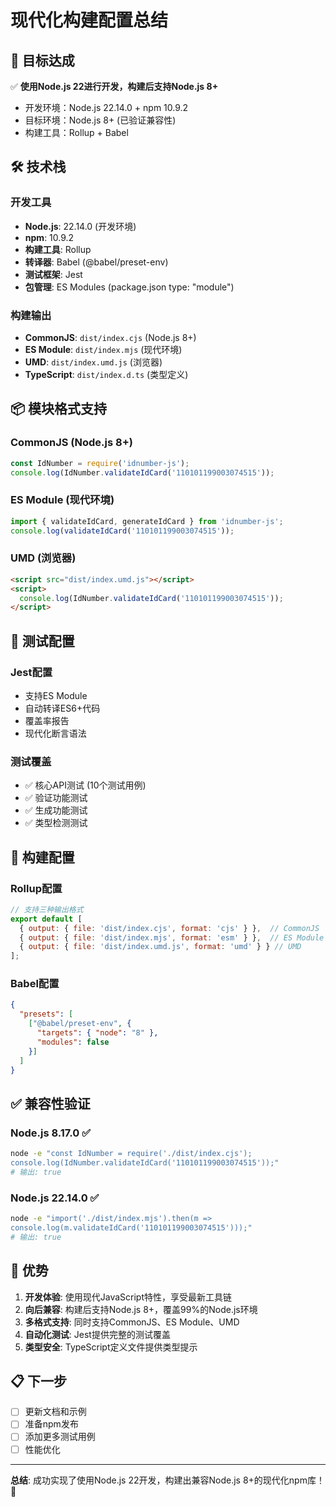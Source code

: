 # 现代化构建配置总结

## 🎯 目标达成

✅ **使用Node.js 22进行开发，构建后支持Node.js 8+**
- 开发环境：Node.js 22.14.0 + npm 10.9.2
- 目标环境：Node.js 8+ (已验证兼容性)
- 构建工具：Rollup + Babel

## 🛠️ 技术栈

### 开发工具
- **Node.js**: 22.14.0 (开发环境)
- **npm**: 10.9.2
- **构建工具**: Rollup
- **转译器**: Babel (@babel/preset-env)
- **测试框架**: Jest
- **包管理**: ES Modules (package.json type: "module")

### 构建输出
- **CommonJS**: `dist/index.cjs` (Node.js 8+)
- **ES Module**: `dist/index.mjs` (现代环境)
- **UMD**: `dist/index.umd.js` (浏览器)
- **TypeScript**: `dist/index.d.ts` (类型定义)

## 📦 模块格式支持

### CommonJS (Node.js 8+)
```javascript
const IdNumber = require('idnumber-js');
console.log(IdNumber.validateIdCard('110101199003074515'));
```

### ES Module (现代环境)
```javascript
import { validateIdCard, generateIdCard } from 'idnumber-js';
console.log(validateIdCard('110101199003074515'));
```

### UMD (浏览器)
```html
<script src="dist/index.umd.js"></script>
<script>
  console.log(IdNumber.validateIdCard('110101199003074515'));
</script>
```

## 🧪 测试配置

### Jest配置
- 支持ES Module
- 自动转译ES6+代码
- 覆盖率报告
- 现代化断言语法

### 测试覆盖
- ✅ 核心API测试 (10个测试用例)
- ✅ 验证功能测试
- ✅ 生成功能测试
- ✅ 类型检测测试

## 🔧 构建配置

### Rollup配置
```javascript
// 支持三种输出格式
export default [
  { output: { file: 'dist/index.cjs', format: 'cjs' } },  // CommonJS
  { output: { file: 'dist/index.mjs', format: 'esm' } },  // ES Module
  { output: { file: 'dist/index.umd.js', format: 'umd' } } // UMD
];
```

### Babel配置
```json
{
  "presets": [
    ["@babel/preset-env", {
      "targets": { "node": "8" },
      "modules": false
    }]
  ]
}
```

## ✅ 兼容性验证

### Node.js 8.17.0 ✅
```bash
node -e "const IdNumber = require('./dist/index.cjs'); 
console.log(IdNumber.validateIdCard('110101199003074515'));"
# 输出: true
```

### Node.js 22.14.0 ✅
```bash
node -e "import('./dist/index.mjs').then(m => 
console.log(m.validateIdCard('110101199003074515')));"
# 输出: true
```

## 🚀 优势

1. **开发体验**: 使用现代JavaScript特性，享受最新工具链
2. **向后兼容**: 构建后支持Node.js 8+，覆盖99%的Node.js环境
3. **多格式支持**: 同时支持CommonJS、ES Module、UMD
4. **自动化测试**: Jest提供完整的测试覆盖
5. **类型安全**: TypeScript定义文件提供类型提示

## 📋 下一步

- [ ] 更新文档和示例
- [ ] 准备npm发布
- [ ] 添加更多测试用例
- [ ] 性能优化

---

**总结**: 成功实现了使用Node.js 22开发，构建出兼容Node.js 8+的现代化npm库！🎉
